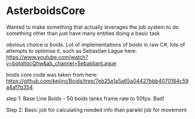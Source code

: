 # AsterboidsCore
 
Wanted to make something that actually leverages the job system to do something other than just have many entities doing a basic task

obvious choice is boids. Lot of implementations of boids in raw C#, 
lots of attempts to optimise it, such as Sebastian Lague here: https://www.youtube.com/watch?v=bqtqltqcQhw&ab_channel=SebastianLague

boids core code was taken from here: https://github.com/keijiro/Boids/tree/7eb25a1a5a65a04427bbb4070184c59a4af7b354

step 1: Base Line Boids - 50 boids tanks frame rate to 50fps. Bad!

Step 2: Basic job for calculating needed info than paralel job for movement
